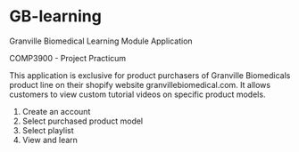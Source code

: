 # GB-learning
Granville Biomedical Learning Module Application

COMP3900 - Project Practicum

This application is exclusive for product purchasers of Granville Biomedicals product line on their shopify website granvillebiomedical.com. It allows customers to view custom tutorial videos on specific product models.

1. Create an account
2. Select purchased product model
3. Select playlist
4. View and learn

